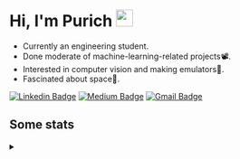 <h1 align="left">Hi, I'm Purich
<img src="https://media.giphy.com/media/hvRJCLFzcasrR4ia7z/giphy.gif" width="30px"/></h1>

* Currently an engineering student.
* Done moderate of machine-learning-related projects:film_projector:.
* Interested in computer vision and making emulators:space_invader:.
* Fascinated about space:milky_way:.

[![Linkedin Badge](https://img.shields.io/badge/-Purich-blue?style=flat-square&logo=Linkedin&logoColor=white&link=https://www.linkedin.com/in/purich-siritip-16b3b3255/)](https://www.linkedin.com/in/purich-siritip-16b3b3255) [![Medium Badge](https://img.shields.io/badge/-@purich-gray?style=flat-square&labelColor=000000&logo=Medium&link=https://medium.com/@phuritsiritip)](https://medium.com/@phuritsiritip)
[![Gmail Badge](https://img.shields.io/badge/-mark.phurit@gmail.com-c14438?style=flat-square&logo=Gmail&logoColor=white&link=mailto:mark.phurit@gmail.com)](mailto:mark.phurit@gmail.com)

## Some stats

<details>
  <summary></summary>
  
  <!--START_SECTION:waka-->
**I'm an Early 🐤** 

```text
🌞 Morning                217 commits         █████████░░░░░░░░░░░░░░░░   34.23 % 
🌆 Daytime                213 commits         ████████░░░░░░░░░░░░░░░░░   33.60 % 
🌃 Evening                169 commits         ███████░░░░░░░░░░░░░░░░░░   26.66 % 
🌙 Night                  35 commits          █░░░░░░░░░░░░░░░░░░░░░░░░   05.52 % 
```


📊 **This Week I Spent My Time On** 

```text
💬 Programming Languages: 
Python                   3 hrs 49 mins       ████████████████████████░   95.76 % 
Git Config               6 mins              █░░░░░░░░░░░░░░░░░░░░░░░░   02.82 % 
Markdown                 2 mins              ░░░░░░░░░░░░░░░░░░░░░░░░░   00.91 % 
CSV                      0 secs              ░░░░░░░░░░░░░░░░░░░░░░░░░   00.28 % 
Text                     0 secs              ░░░░░░░░░░░░░░░░░░░░░░░░░   00.20 % 

🐱‍💻 Projects: 
robocup2023-cv-image-capt2 hrs 4 mins        █████████████░░░░░░░░░░░░   51.89 % 
Vishnu21                 1 hr 45 mins        ███████████░░░░░░░░░░░░░░   43.85 % 
robocup2022-cv-image-capt10 mins             █░░░░░░░░░░░░░░░░░░░░░░░░   04.25 % 
```


<!--END_SECTION:waka-->

  <!--START_SECTION:waka-simple-->

```text
From: 19 January 2023 - To: 04 June 2023

Total Time: 42 hrs 16 mins

Python       38 hrs 2 mins   ██████████████████████▒░░   89.97 %
C++          1 hr 42 mins    █░░░░░░░░░░░░░░░░░░░░░░░░   04.05 %
YAML         50 mins         ▓░░░░░░░░░░░░░░░░░░░░░░░░   02.00 %
Markdown     34 mins         ▒░░░░░░░░░░░░░░░░░░░░░░░░   01.38 %
Git Config   16 mins         ░░░░░░░░░░░░░░░░░░░░░░░░░   00.65 %
Text         11 mins         ░░░░░░░░░░░░░░░░░░░░░░░░░   00.46 %
```

<!--END_SECTION:waka-simple-->

  <!--![Anurag's GitHub stats](https://github-readme-stats.vercel.app/api?username=vikimark&show_icons=true&theme=gruvbox_light)-->
  
</details>

<!--
**vikimark/vikimark** is a ✨ _special_ ✨ repository because its `README.md` (this file) appears on your GitHub profile.

Here are some ideas to get you started:

- 🔭 I’m currently working on ...
- 🌱 I’m currently learning ...
- 👯 I’m looking to collaborate on ...
- 🤔 I’m looking for help with ...
- 💬 Ask me about ...
- 📫 How to reach me: ...
- 😄 Pronouns: ...
- ⚡ Fun fact: ...
-->

